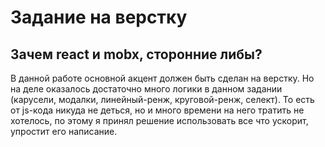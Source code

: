 # Задание на верстку

## Зачем react и mobx, сторонние либы?
В данной работе основной акцент должен быть сделан на верстку. Но на деле оказалось достаточно много логики в данном задании (карусели, модалки, линейный-ренж, круговой-ренж, селект). То есть от js-кода никуда не деться, но и много времени на него тратить не хотелось, по этому я принял решение использовать все что ускорит, упростит его написание.
